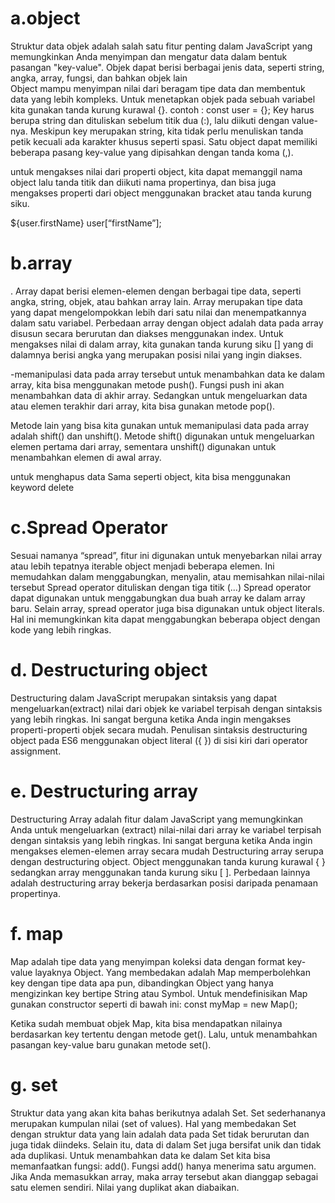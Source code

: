 # a.object
Struktur data objek adalah salah satu fitur penting dalam JavaScript yang memungkinkan Anda menyimpan dan mengatur data dalam bentuk pasangan "key-value". Objek dapat berisi berbagai jenis data, seperti string, angka, array, fungsi, dan bahkan objek lain  
 Object mampu menyimpan nilai dari beragam tipe data dan membentuk data yang lebih kompleks.
 Untuk menetapkan objek pada sebuah variabel kita gunakan tanda kurung kurawal {}. contoh :
 const user = {};
 Key harus berupa string dan dituliskan sebelum titik dua (:), lalu diikuti dengan value-nya. Meskipun key merupakan string, kita tidak perlu menuliskan tanda petik kecuali ada karakter khusus seperti spasi.
 Satu object dapat memiliki beberapa pasang key-value yang dipisahkan dengan tanda koma (,).

untuk mengakses nilai dari properti object, kita dapat memanggil nama object lalu tanda titik dan diikuti nama propertinya, dan bisa juga  mengakses properti dari object menggunakan bracket atau tanda kurung siku. 

 ${user.firstName}
 user[“firstName”];

 # b.array
 . Array dapat berisi elemen-elemen dengan berbagai tipe data, seperti angka, string, objek, atau bahkan array lain. 
 Array merupakan tipe data yang dapat mengelompokkan lebih dari satu nilai dan menempatkannya dalam satu variabel.
 Perbedaan array dengan object adalah data pada array disusun secara berurutan dan diakses menggunakan index. Untuk mengakses nilai di dalam array, kita gunakan tanda kurung siku [] yang di dalamnya berisi angka yang merupakan posisi nilai yang ingin diakses.

-memanipulasi data pada array tersebut
untuk menambahkan data ke dalam array, kita bisa menggunakan metode push(). Fungsi push ini akan menambahkan data di akhir array.
Sedangkan untuk mengeluarkan data atau elemen terakhir dari array, kita bisa gunakan metode pop().

 Metode lain yang bisa kita gunakan untuk memanipulasi data pada array adalah shift() dan unshift(). Metode shift() digunakan untuk mengeluarkan elemen pertama dari array, sementara unshift() digunakan untuk menambahkan elemen di awal array.

 untuk menghapus data Sama seperti object, kita bisa menggunakan keyword delete


 # c.Spread Operator
 Sesuai namanya “spread”, fitur ini digunakan untuk menyebarkan nilai array atau lebih tepatnya iterable object menjadi beberapa elemen. 
 Ini memudahkan dalam menggabungkan, menyalin, atau memisahkan nilai-nilai tersebut
 Spread operator dituliskan dengan tiga titik (...)
 Spread operator dapat digunakan untuk menggabungkan dua buah array ke dalam array baru.
Selain array, spread operator juga bisa digunakan untuk object literals. Hal ini memungkinkan kita dapat menggabungkan beberapa object dengan kode yang lebih ringkas.

# d. Destructuring  object
Destructuring dalam JavaScript merupakan sintaksis yang dapat mengeluarkan(extract) nilai dari objek  ke variabel terpisah dengan sintaksis yang lebih ringkas. Ini sangat berguna ketika Anda ingin mengakses properti-properti objek secara mudah.
Penulisan sintaksis destructuring object pada ES6 menggunakan object literal ({ }) di sisi kiri dari operator assignment.

# e. Destructuring  array
Destructuring Array adalah fitur dalam JavaScript yang memungkinkan Anda untuk mengeluarkan (extract) nilai-nilai dari array ke variabel terpisah dengan sintaksis yang lebih ringkas. Ini sangat berguna ketika Anda ingin mengakses elemen-elemen array secara mudah
Destructuring array serupa dengan destructuring object. Object menggunakan tanda kurung kurawal { } sedangkan array menggunakan tanda kurung siku [ ]. Perbedaan lainnya adalah destructuring array bekerja berdasarkan posisi daripada penamaan propertinya.

# f. map

Map adalah tipe data yang menyimpan koleksi data dengan format key-value layaknya Object. Yang membedakan adalah Map memperbolehkan key dengan tipe data apa pun, dibandingkan Object yang hanya mengizinkan key bertipe String atau Symbol.
Untuk mendefinisikan Map gunakan constructor seperti di bawah ini:
const myMap = new Map();

Ketika sudah membuat objek Map, kita bisa mendapatkan nilainya berdasarkan key tertentu dengan metode get(). Lalu, untuk menambahkan pasangan key-value baru gunakan metode set().

# g. set
Struktur data yang akan kita bahas berikutnya adalah Set. Set sederhananya merupakan kumpulan nilai (set of values). Hal yang membedakan Set dengan struktur data yang lain adalah data pada Set tidak berurutan dan juga tidak diindeks. Selain itu, data di dalam Set juga bersifat unik dan tidak ada duplikasi. 
Untuk menambahkan data ke dalam Set kita bisa memanfaatkan fungsi:
 add().
 Fungsi add() hanya menerima satu argumen. Jika Anda memasukkan array, maka array tersebut akan dianggap sebagai satu elemen sendiri. Nilai yang duplikat akan diabaikan.